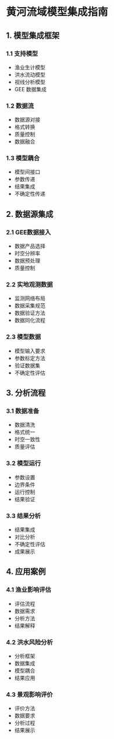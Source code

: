# 黄河流域模型集成指南

## 1. 模型集成框架

### 1.1 支持模型

- 渔业生计模型
- 洪水流动模型
- 视线分析模型
- GEE 数据集成

### 1.2 数据流

- 数据源对接
- 格式转换
- 质量控制
- 数据融合

### 1.3 模型耦合

- 模型间接口
- 参数传递
- 结果集成
- 不确定性传递

## 2. 数据源集成

### 2.1 GEE数据接入

- 数据产品选择
- 时空分辨率
- 数据预处理
- 质量控制

### 2.2 实地观测数据

- 监测网络布局
- 数据采集规范
- 数据验证方法
- 数据同化流程

### 2.3 模型数据

- 模型输入要求
- 参数标定方法
- 验证数据集
- 不确定性评估

## 3. 分析流程

### 3.1 数据准备

- 数据清洗
- 格式统一
- 时空一致性
- 质量评估

### 3.2 模型运行

- 参数设置
- 边界条件
- 运行控制
- 结果验证

### 3.3 结果分析

- 结果集成
- 对比分析
- 不确定性评估
- 成果展示

## 4. 应用案例

### 4.1 渔业影响评估

- 评估流程
- 数据需求
- 分析方法
- 结果解释

### 4.2 洪水风险分析

- 分析框架
- 数据集成
- 模型耦合
- 结果应用

### 4.3 景观影响评价

- 评价方法
- 数据要求
- 分析过程
- 结果展示
